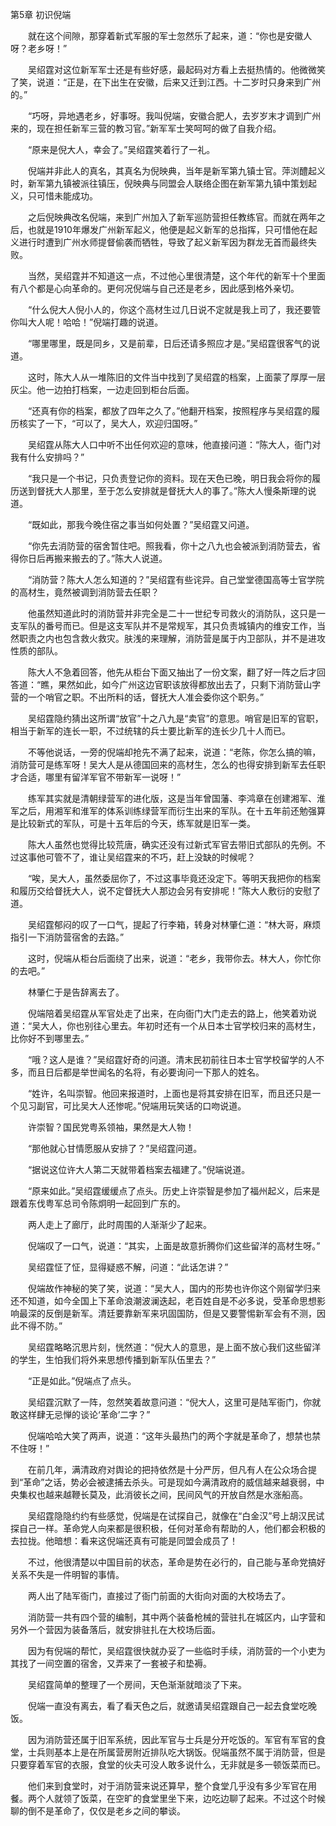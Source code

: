 第5章 初识倪端


　　就在这个间隙，那穿着新式军服的军士忽然乐了起来，道：“你也是安徽人呀？老乡呀！”

　　吴绍霆对这位新军军士还是有些好感，最起码对方看上去挺热情的。他微微笑了笑，说道：“正是，在下出生在安徽，后来又迁到江西。十二岁时只身来到广州的。”

　　“巧呀，异地遇老乡，好事呀。我叫倪端，安徽合肥人，去岁岁末才调到广州来的，现在担任新军三营的教习官。”新军军士笑呵呵的做了自我介绍。

　　“原来是倪大人，幸会了。”吴绍霆笑着行了一礼。

　　倪端并非此人的真名，其真名为倪映典，当年是新军第九镇士官。萍浏醴起义时，新军第九镇被派往镇压，倪映典与同盟会人联络企图在新军第九镇中策划起义，只可惜未能成功。

　　之后倪映典改名倪端，来到广州加入了新军巡防营担任教练官。而就在两年之后，也就是1910年爆发广州新军起义，他便是起义新军的总指挥，只可惜他在起义进行时遭到广州水师提督偷袭而牺牲，导致了起义新军因为群龙无首而最终失败。

　　当然，吴绍霆并不知道这一点，不过他心里很清楚，这个年代的新军十个里面有八个都是心向革命的。更何况倪端与自己还是老乡，因此感到格外亲切。

　　“什么倪大人倪小人的，你这个高材生过几日说不定就是我上司了，我还要管你叫大人呢！哈哈！”倪端打趣的说道。

　　“哪里哪里，既是同乡，又是前辈，日后还请多照应才是。”吴绍霆很客气的说道。

　　这时，陈大人从一堆陈旧的文件当中找到了吴绍霆的档案，上面蒙了厚厚一层灰尘。他一边拍打档案，一边走回到柜台后面。

　　“还真有你的档案，都放了四年之久了。”他翻开档案，按照程序与吴绍霆的履历核实了一下，“可以了，吴大人，欢迎归国呀。”

　　吴绍霆从陈大人口中听不出任何欢迎的意味，他直接问道：“陈大人，衙门对我有什么安排吗？”

　　“我只是一个书记，只负责登记你的资料。现在天色已晚，明日我会将你的履历送到督抚大人那里，至于怎么安排就是督抚大人的事了。”陈大人慢条斯理的说道。

　　“既如此，那我今晚住宿之事当如何处置？”吴绍霆又问道。

　　“你先去消防营的宿舍暂住吧。照我看，你十之八九也会被派到消防营去，省得你日后再搬来搬去的了。”陈大人说道。

　　“消防营？陈大人怎么知道的？”吴绍霆有些诧异。自己堂堂德国高等士官学院的高材生，竟然被调到消防营去任职？

　　他虽然知道此时的消防营并非完全是二十一世纪专司救火的消防队，这只是一支军队的番号而已。但是这支军队并不是常规军，其只负责城镇内的维安工作，当然职责之内也包含救火救灾。肤浅的来理解，消防营是属于内卫部队，并不是进攻性质的部队。

　　陈大人不急着回答，他先从柜台下面又抽出了一份文案，翻了好一阵之后才回答道：“瞧，果然如此，如今广州这边官职该放得都放出去了，只剩下消防营山字营的一个哨官之职。不出所料的话，督抚大人准会委你这个职务。”

　　吴绍霆隐约猜出这所谓“放官”十之八九是“卖官”的意思。哨官是旧军的官职，相当于新军的连长一职，不过统辖的兵士要比新军的连长少几十人而已。

　　不等他说话，一旁的倪端却抢先不满了起来，说道：“老陈，你怎么搞的嘛，消防营可是练军呀！吴大人是从德国回来的高材生，怎么的也得安排到新军去任职才合适，哪里有留洋军官不带新军一说呀！”

　　练军其实就是清朝绿营军的进化版，这是当年曾国藩、李鸿章在创建湘军、淮军之后，用湘军和淮军的体系训练绿营军而衍生出来的军队。在十五年前还勉强算是比较新式的军队，可是十五年后的今天，练军就是旧军一类。

　　陈大人虽然也觉得比较荒唐，确实还没有过新式军官去带旧式部队的先例。不过这事他可管不了，谁让吴绍霆来的不巧，赶上没缺的时候呢？

　　“唉，吴大人，虽然委屈你了，不过这事毕竟还没定下。等明天我把你的档案和履历交给督抚大人，说不定督抚大人那边会另有安排呢！”陈大人敷衍的安慰了道。

　　吴绍霆郁闷的叹了一口气，提起了行李箱，转身对林肇仁道：“林大哥，麻烦指引一下消防营宿舍的去路。”

　　这时，倪端从柜台后面绕了出来，说道：“老乡，我带你去。林大人，你忙你的去吧。”

　　林肇仁于是告辞离去了。

　　倪端陪着吴绍霆从军官处走了出来，在向衙门大门走去的路上，他笑着劝说道：“吴大人，你也别往心里去。年初时还有一个从日本士官学校归来的高材生，比你好不到哪里去。”

　　“哦？这人是谁？”吴绍霆好奇的问道。清末民初前往日本士官学校留学的人不多，而且日后都是举世闻名的名将，有必要询问一下那人的姓名。

　　“姓许，名叫崇智。他回来报道时，上面也是将其安排在旧军，而且还只是一个见习副官，可比吴大人还惨呢。”倪端用玩笑话的口吻说道。

　　许崇智？国民党粤系领袖，果然是大人物！

　　“那他就心甘情愿服从安排了？”吴绍霆问道。

　　“据说这位许大人第二天就带着档案去福建了。”倪端说道。

　　“原来如此。”吴绍霆缓缓点了点头。历史上许崇智是参加了福州起义，后来是跟着东伐粤军总司令陈炯明一起回到广东的。

　　两人走上了廊厅，此时周围的人渐渐少了起来。

　　倪端叹了一口气，说道：“其实，上面是故意折腾你们这些留洋的高材生呀。”

　　吴绍霆怔了怔，显得疑惑不解，问道：“此话怎讲？”

　　倪端故作神秘的笑了笑，说道：“吴大人，国内的形势也许你这个刚留学归来还不知道，如今全国上下革命浪潮波澜迭起，老百姓自是不必多说，受革命思想影响最深的反倒是新军。清廷要靠新军来巩固国防，但是又要警惕新军会有不测，因此不得不防。”

　　吴绍霆略略沉思片刻，恍然道：“倪大人的意思，是上面不放心我们这些留洋的学生，生怕我们将外来思想传播到新军队伍里去？”

　　“正是如此。”倪端点了点头。

　　吴绍霆沉默了一阵，忽然笑着故意问道：“倪大人，这里可是陆军衙门，你就敢这样肆无忌惮的谈论‘革命’二字？”

　　倪端哈哈大笑了两声，说道：“这年头最热门的两个字就是革命了，想禁也禁不住呀！”

　　在前几年，满清政府对舆论的把持依然是十分严厉，但凡有人在公众场合提到“革命”之话，势必会被逮捕去杀头。可是现如今满清政府的威信越来越衰弱，中央集权也越来越鞭长莫及，此消彼长之间，民间风气的开放自然是水涨船高。

　　吴绍霆隐隐约约有些感觉，倪端是在试探自己，就像在“白金汉”号上胡汉民试探自己一样。革命党人向来都是很积极，任何对革命有帮助的人，他们都会积极的去拉拢。他暗想：看来这倪端还真有可能是同盟会成员了！

　　不过，他很清楚以中国目前的状态，革命是势在必行的，自己能与革命党搞好关系不失是一件明智的事情。

　　两人出了陆军衙门，直接过了衙门前面的大街向对面的大校场去了。

　　消防营一共有四个营的编制，其中两个装备枪械的营驻扎在城区内，山字营和另外一个营因为装备落后，就安排驻扎在大校场后面。

　　因为有倪端的帮忙，吴绍霆很快就办妥了一些临时手续，消防营的一个小吏为其找了一间空置的宿舍，又弄来了一套被子和垫褥。

　　吴绍霆简单的整理了一个房间，天色渐渐就暗淡了下来。

　　倪端一直没有离去，看了看天色之后，就邀请吴绍霆跟自己一起去食堂吃晚饭。

　　因为消防营还属于旧军系统，因此军官与士兵是分开吃饭的。军官有军官的食堂，士兵则基本上是在所属营房附近排队吃大锅饭。倪端虽然不属于消防营，但是只要穿着军官的衣服，食堂的伙夫可没人敢多说什么，无非就是多一顿饭菜而已。

　　他们来到食堂时，对于消防营来说还算早，整个食堂几乎没有多少军官在用餐。两个人就领了饭菜，在空旷的食堂里坐下来，边吃边聊了起来。不过这个时候聊的倒不是革命了，仅仅是老乡之间的攀谈。